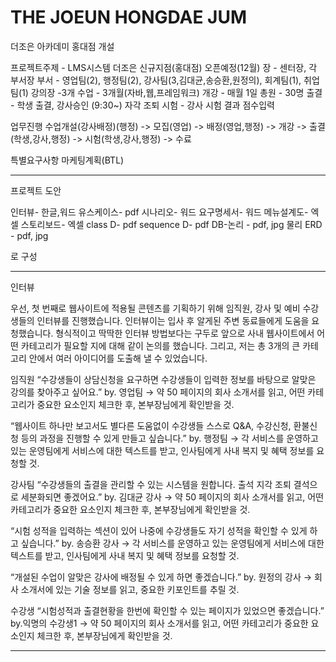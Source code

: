 # THE JOEUN HONGDAE JUM
더조은 아카데미 홍대점 개설


프로젝트주제 - LMS시스템
더조은 신규지점(홍대점) 오픈예정(12월)
장 - 센터장, 각 부서장
부서 - 영업팀(2), 행정팀(2), 강사팀(3,김대균,송승환,원정의), 회계팀(1), 취업팀(1)
강의장 -3개
수업 - 3개월(자바,웹,프레임워크)
개강 - 매월 1일
총원 - 30명
출결 - 학생 출결, 강사승인 (9:30~) 자각 조퇴
시험 - 강사 시험 결과 점수입력

업무진행
수업개설(강사배정)(행정) -> 모집(영업) -> 배정(영업,행정) -> 개강 -> 출결(학생,강사,행정) -> 시험(학생,강사,행정) -> 수료

특별요구사항
마케팅계획(BTL)

---------------------------------------------------------

프로젝트 도안

인터뷰- 한글,워드
유스케이스- pdf
시나리오- 워드
요구명세서- 워드
메뉴설계도- 엑셀
스토리보드- 엑셀
class D- pdf
sequence D- pdf
DB-논리 - pdf, jpg
물리 ERD - pdf, jpg

로 구성

-----------------------------------------------------------

인터뷰

우선, 첫 번째로 웹사이트에 적용될 콘텐츠를 기획하기 위해 임직원, 강사 및 예비 수강생들의 인터뷰를 진행했습니다. 인터뷰이는 입사 후 알게된 주변 동료들에게 도움을 요청했습니다. 형식적이고 딱딱한 인터뷰 방법보다는 구두로 앞으로 사내 웹사이트에서 어떤 카테고리가 필요할 지에 대해 같이 논의를 했습니다. 그리고, 저는 총 3개의 큰 카테고리 안에서 여러 아이디어를 도출해 낼 수 있었습니다.

임직원
“수강생들이 상담신청을 요구하면 수강생들이 입력한 정보를 바탕으로 알맞은 강의를 찾아주고 싶어요.” by. 영업팀
→ 약 50 페이지의 회사 소개서를 읽고, 어떤 카테고리가 중요한 요소인지 체크한 후, 본부장님에게 확인받을 것.

“웹사이트 하나만 보고서도 별다른 도움없이 수강생들 스스로 Q&A, 수강신청, 환불신청 등의 과정을 진행할 수 있게 만들고 싶습니다.” by. 행정팀
→ 각 서비스를 운영하고 있는 운영팀에게 서비스에 대한 텍스트를 받고, 인사팀에게 사내 복지 및 혜택 정보를 요청할 것.


강사팀
“수강생들의 출결을 관리할 수 있는 시스템을 원합니다. 출석 지각 조퇴 결석으로 세분화되면 좋겠어요.” by. 김대균 강사
→ 약 50 페이지의 회사 소개서를 읽고, 어떤 카테고리가 중요한 요소인지 체크한 후, 본부장님에게 확인받을 것.

“시험 성적을 입력하는 섹션이 있어 나중에 수강생들도 자기 성적을 확인할 수 있게 하고 싶습니다.” by. 송승환 강사
→ 각 서비스를 운영하고 있는 운영팀에게 서비스에 대한 텍스트를 받고, 인사팀에게 사내 복지 및 혜택 정보를 요청할 것.

“개설된 수업이 알맞은 강사에 배정될 수 있게 하면 좋겠습니다.” by. 원정의 강사
→ 회사 소개서에 있는 기술 정보를 읽고, 중요한 키포인트를 추릴 것.

수강생
“시험성적과 출결현황을 한번에 확인할 수 있는 페이지가 있었으면 좋겠습니다.” by.익명의 수강생1
→ 약 50 페이지의 회사 소개서를 읽고, 어떤 카테고리가 중요한 요소인지 체크한 후, 본부장님에게 확인받을 것.

-----------------------------------------------------------
